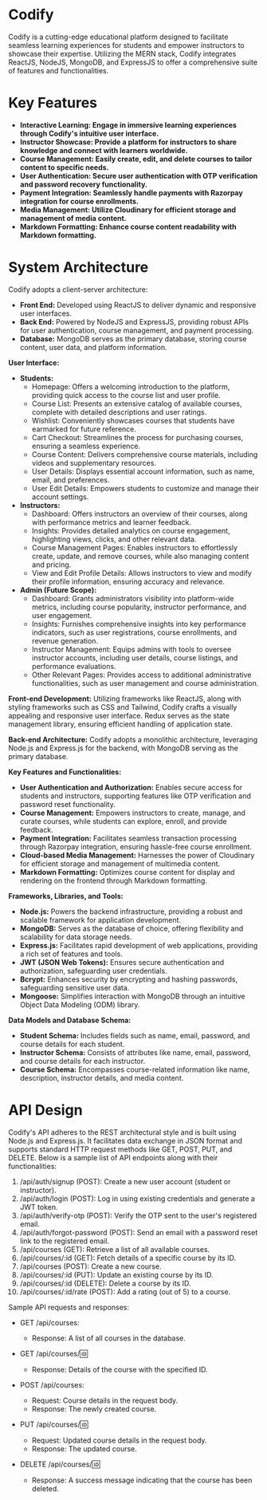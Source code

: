 # Codify 

Codify is a cutting-edge educational platform designed to facilitate seamless learning experiences for students and empower instructors to showcase their expertise. Utilizing the MERN stack, Codify integrates ReactJS, NodeJS, MongoDB, and ExpressJS to offer a comprehensive suite of features and functionalities.

# Key Features
* **Interactive Learning: Engage in immersive learning experiences through Codify's intuitive user interface.**
* **Instructor Showcase: Provide a platform for instructors to share knowledge and connect with learners worldwide.**
* **Course Management: Easily create, edit, and delete courses to tailor content to specific needs.**
* **User Authentication: Secure user authentication with OTP verification and password recovery functionality.**
* **Payment Integration: Seamlessly handle payments with Razorpay integration for course enrollments.**
* **Media Management: Utilize Cloudinary for efficient storage and management of media content.**
* **Markdown Formatting: Enhance course content readability with Markdown formatting.**
# System Architecture
Codify adopts a client-server architecture:

* **Front End:** Developed using ReactJS to deliver dynamic and responsive user interfaces.
* **Back End:** Powered by NodeJS and ExpressJS, providing robust APIs for user authentication, course management, and payment processing.
* **Database:** MongoDB serves as the primary database, storing course content, user data, and platform information.

**User Interface:**

* **Students:**
  * Homepage: Offers a welcoming introduction to the platform, providing quick access to the course list and user profile.
  * Course List: Presents an extensive catalog of available courses, complete with detailed descriptions and user ratings.
  * Wishlist: Conveniently showcases courses that students have earmarked for future reference.
  * Cart Checkout: Streamlines the process for purchasing courses, ensuring a seamless experience.
  * Course Content: Delivers comprehensive course materials, including videos and supplementary resources.
  * User Details: Displays essential account information, such as name, email, and preferences.
  * User Edit Details: Empowers students to customize and manage their account settings.
* **Instructors:**
  * Dashboard: Offers instructors an overview of their courses, along with performance metrics and learner feedback.
  * Insights: Provides detailed analytics on course engagement, highlighting views, clicks, and other relevant data.
  * Course Management Pages: Enables instructors to effortlessly create, update, and remove courses, while also managing content and pricing.
  * View and Edit Profile Details: Allows instructors to view and modify their profile information, ensuring accuracy and relevance.
* **Admin (Future Scope):**
  * Dashboard: Grants administrators visibility into platform-wide metrics, including course popularity, instructor performance, and user engagement.
  * Insights: Furnishes comprehensive insights into key performance indicators, such as user registrations, course enrollments, and revenue generation.
  * Instructor Management: Equips admins with tools to oversee instructor accounts, including user details, course listings, and performance evaluations.
  * Other Relevant Pages: Provides access to additional administrative functionalities, such as user management and course administration.

**Front-end Development:** Utilizing frameworks like ReactJS, along with styling frameworks such as CSS and Tailwind, Codify crafts a visually appealing and responsive user interface. Redux serves as the state management library, ensuring efficient handling of application state.

**Back-end Architecture:** Codify adopts a monolithic architecture, leveraging Node.js and Express.js for the backend, with MongoDB serving as the primary database.

**Key Features and Functionalities:**

* **User Authentication and Authorization:** Enables secure access for students and instructors, supporting features like OTP verification and password reset functionality.
* **Course Management:** Empowers instructors to create, manage, and curate courses, while students can explore, enroll, and provide feedback.
* **Payment Integration:** Facilitates seamless transaction processing through Razorpay integration, ensuring hassle-free course enrollment.
* **Cloud-based Media Management:** Harnesses the power of Cloudinary for efficient storage and management of multimedia content.
* **Markdown Formatting:** Optimizes course content for display and rendering on the frontend through Markdown formatting.

**Frameworks, Libraries, and Tools:**

* **Node.js:** Powers the backend infrastructure, providing a robust and scalable framework for application development.
* **MongoDB:** Serves as the database of choice, offering flexibility and scalability for data storage needs.
* **Express.js:** Facilitates rapid development of web applications, providing a rich set of features and tools.
* **JWT (JSON Web Tokens):** Ensures secure authentication and authorization, safeguarding user credentials.
* **Bcrypt:** Enhances security by encrypting and hashing passwords, safeguarding sensitive user data.
* **Mongoose:** Simplifies interaction with MongoDB through an intuitive Object Data Modeling (ODM) library.

**Data Models and Database Schema:**

* **Student Schema:** Includes fields such as name, email, password, and course details for each student.
* **Instructor Schema:** Consists of attributes like name, email, password, and course details for each instructor.
* **Course Schema:** Encompasses course-related information like name, description, instructor details, and media content.
  
# API Design
Codify's API adheres to the REST architectural style and is built using Node.js and Express.js. It facilitates data exchange in JSON format and supports standard HTTP request methods like GET, POST, PUT, and DELETE. Below is a sample list of API endpoints along with their functionalities:

1. /api/auth/signup (POST): Create a new user account (student or instructor).
2. /api/auth/login (POST): Log in using existing credentials and generate a JWT token.
3. /api/auth/verify-otp (POST): Verify the OTP sent to the user's registered email.
4. /api/auth/forgot-password (POST): Send an email with a password reset link to the registered email.
5. /api/courses (GET): Retrieve a list of all available courses.
6. /api/courses/:id (GET): Fetch details of a specific course by its ID.
7. /api/courses (POST): Create a new course.
8. /api/courses/:id (PUT): Update an existing course by its ID.
9. /api/courses/:id (DELETE): Delete a course by its ID.
10. /api/courses/:id/rate (POST): Add a rating (out of 5) to a course.

Sample API requests and responses:

* GET /api/courses:

  * Response: A list of all courses in the database.
* GET /api/courses/:id:

  * Response: Details of the course with the specified ID.
* POST /api/courses:

  * Request: Course details in the request body.
  * Response: The newly created course.
* PUT /api/courses/:id:

  * Request: Updated course details in the request body.
  * Response: The updated course.
* DELETE /api/courses/:id:

  * Response: A success message indicating that the course has been deleted.
